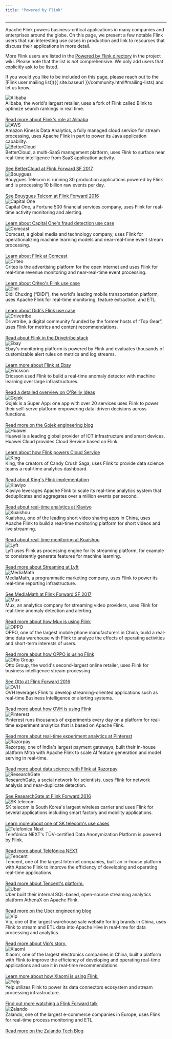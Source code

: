 ```yaml
---
title: "Powered by Flink"
---
```


<!-- --------------------------------------------- -->
<!--                Powered by Flink               -->
<!-- --------------------------------------------- -->

<hr />

Apache Flink powers business-critical applications in many companies and enterprises around the globe. On this page, we present a few notable Flink users that run interesting use cases in production and link to resources that discuss their applications in more detail.

More Flink users are listed in the <a href="https://cwiki.apache.org/confluence/display/FLINK/Powered+by+Flink" target='_blank'><small><span class="glyphicon glyphicon-new-window"></span></small> Powered by Flink directory</a> in the project wiki. Please note that the list is *not* comprehensive. We only add users that explicitly ask to be listed.

If you would you like to be included on this page, please reach out to the [Flink user mailing list]({{ site.baseurl }}/community.html#mailing-lists) and let us know.

<div class="row-fluid">
  <div class="powered-by-tile col-md-3 col-sm-4 col-xs-6">
    <img src="{{ site.baseurl }}/img/poweredby/alibaba-logo.png" alt="Alibaba" /><br />
      Alibaba, the world's largest retailer, uses a fork of Flink called Blink to optimize search rankings in real time. <br><br><a href="https://ververica.com/blog/blink-flink-alibaba-search" target='_blank'><small><span class="glyphicon glyphicon-new-window"></span></small> Read more about Flink's role at Alibaba</a>
  </div>
  <div class="powered-by-tile col-md-3 col-sm-4 col-xs-6">
    <img src="{{ site.baseurl }}/img/poweredby/aws-logo.png" alt="AWS" /><br />
      Amazon Kinesis Data Analytics, a fully managed cloud service for stream processing, uses Apache Flink in part to power its Java application capability.
  </div>
  <div class="powered-by-tile col-md-3 col-sm-4 col-xs-6">
    <img src="{{ site.baseurl }}/img/poweredby/bettercloud-logo.png" alt="BetterCloud" /><br />
      BetterCloud, a multi-SaaS management platform, uses Flink to surface near real-time intelligence from SaaS application activity. <br><br><a href="https://www.youtube.com/watch?v=_yHds9SvMfE&list=PLDX4T_cnKjD2UC6wJr_wRbIvtlMtkc-n2&index=10" target='_blank'><small><span class="glyphicon glyphicon-new-window"></span></small> See BetterCloud at Flink Forward SF 2017</a>
  </div>
  <div class="powered-by-tile col-md-3 col-sm-4 col-xs-6">
    <img src="{{ site.baseurl }}/img/poweredby/bouygues-logo.jpg" alt="Bouygues" /><br />
      Bouygues Telecom is running 30 production applications powered by Flink and is processing 10 billion raw events per day. <br><br><a href="http://2016.flink-forward.org/kb_sessions/a-brief-history-of-time-with-apache-flink-real-time-monitoring-and-analysis-with-flink-kafka-hb/" target='_blank'><small><span class="glyphicon glyphicon-new-window"></span></small> See Bouygues Telcom at Flink Forward 2016</a>
  </div>
  <div class="powered-by-tile col-md-3 col-sm-4 col-xs-6">
    <img src="{{ site.baseurl }}/img/poweredby/capital-one-logo.png" alt="Capital One" /><br />
      Capital One, a Fortune 500 financial services company, uses Flink for real-time activity monitoring and alerting. <br><br><a href="https://www.slideshare.net/FlinkForward/flink-forward-san-francisco-2018-andrew-gao-jeff-sharpe-finding-bad-acorns" target='_blank'><small><span class="glyphicon glyphicon-new-window"></span></small> Learn about Capital One's fraud detection use case</a>
  </div>
  <div class="powered-by-tile col-md-3 col-sm-4 col-xs-6">
    <img src="{{ site.baseurl }}/img/poweredby/comcast-logo.png" alt="Comcast" /><br />
      Comcast, a global media and technology company, uses Flink for operationalizing machine learning models and near-real-time event stream processing. <br><br><a href="https://www.youtube.com/watch?v=3NlSPKLbGO4&list=PLDX4T_cnKjD1ida8K59YPR3lfWOq6IhV_" target='_blank'><small><span class="glyphicon glyphicon-new-window"></span></small> Learn about Flink at Comcast</a>
  </div>
  <div class="powered-by-tile col-md-3 col-sm-4 col-xs-6">
    <img src="{{ site.baseurl }}/img/poweredby/criteo-logo.png" alt="Criteo" /><br />
      Criteo is the advertising platform for the open internet and uses Flink for real-time revenue monitoring and near-real-time event processing. <br><br><a href="https://medium.com/criteo-labs/criteo-streaming-flink-31816c08da50" target='_blank'><small><span class="glyphicon glyphicon-new-window"></span></small> Learn about Criteo's Flink use case</a>
  </div>
  <div class="powered-by-tile col-md-3 col-sm-4 col-xs-6">
    <img src="{{ site.baseurl }}/img/poweredby/didi-logo.png" alt="Didi" /><br />
        Didi Chuxing (“DiDi”), the world's leading mobile transportation platform, uses Apache Flink for real-time monitoring, feature extraction, and ETL.
        <br><br><a href="https://blog.didiyun.com/index.php/2018/12/05/realtime-compute/" target='_blank'><small><span class="glyphicon glyphicon-new-window"></span></small> Learn about Didi's Flink use case</a>
  </div>
  <div class="powered-by-tile col-md-3 col-sm-4 col-xs-6">
    <img src="{{ site.baseurl }}/img/poweredby/dtrb-logo.png" alt="Drivetribe" /><br />
      Drivetribe, a digital community founded by the former hosts of “Top Gear”, uses Flink for metrics and content recommendations. <br><br><a href="https://ververica.com/blog/drivetribe-cqrs-apache-flink/" target='_blank'><small><span class="glyphicon glyphicon-new-window"></span></small> Read about Flink in the Drivetribe stack</a>
  </div>
  <div class="powered-by-tile col-md-3 col-sm-4 col-xs-6">
    <img src="{{ site.baseurl }}/img/poweredby/ebay-logo.png" alt="Ebay" /><br />
      Ebay's monitoring platform is powered by Flink and evaluates thousands of customizable alert rules on metrics and log streams. <br><br><a href="https://vimeo.com/265025956/c7d5576622" target='_blank'><small><span class="glyphicon glyphicon-new-window"></span></small> Learn more about Flink at Ebay</a>
  </div>
  <div class="powered-by-tile col-md-3 col-sm-4 col-xs-6">
    <img src="{{ site.baseurl }}/img/poweredby/ericsson-logo.png" alt="Ericsson" /><br />
      Ericsson used Flink to build a real-time anomaly detector with machine learning over large infrastructures. <br><br><a href="https://www.oreilly.com/ideas/applying-the-kappa-architecture-in-the-telco-industry" target='_blank'><small><span class="glyphicon glyphicon-new-window"></span></small> Read a detailed overview on O'Reilly Ideas</a>
  </div>
  <div class="powered-by-tile col-md-3 col-sm-4 col-xs-6">
    <img src="{{ site.baseurl }}/img/poweredby/gojek-logo.png" alt="Gojek" /><br />
      Gojek is a Super App: one app with over 20 services uses Flink to power their self-serve platform empowering data-driven decisions across functions. <br><br><a href="https://blog.gojekengineering.com/how-our-diy-platform-creates-value-through-network-effects-76e1e8bad0db" target='_blank'><small><span class="glyphicon glyphicon-new-window"></span></small> Read more on the Gojek engineering blog</a>
  </div>
  <div class="powered-by-tile col-md-3 col-sm-4 col-xs-6">
    <img src="{{ site.baseurl }}/img/poweredby/huawei-logo.png" alt="Huawei" /><br />
      Huawei is a leading global provider of ICT infrastructure and smart devices. Huawei Cloud provides Cloud Service based on Flink. <br><br><a href="https://www.slideshare.net/FlinkForward/flink-forward-san-francisco-2018-jinkui-shi-and-radu-tudoran-flink-realtime-analysis-in-cloudstream-service-of-huawei-cloud" target='_blank'><small><span class="glyphicon glyphicon-new-window"></span></small> Learn about how Flink powers Cloud Service</a>
  </div>
  <div class="powered-by-tile col-md-3 col-sm-4 col-xs-6">
    <img src="{{ site.baseurl }}/img/poweredby/king-logo.png" alt="King" /><br />
      King, the creators of Candy Crush Saga, uses Flink to provide data science teams a real-time analytics dashboard. <br><br><a href="https://techblog.king.com/rbea-scalable-real-time-analytics-king/" target='_blank'><small><span class="glyphicon glyphicon-new-window"></span></small> Read about King's Flink implementation</a>
  </div>
  <div class="powered-by-tile col-md-3 col-sm-4 col-xs-6">
    <img src="{{ site.baseurl }}/img/poweredby/klaviyo-logo.png" alt="Klaviyo" /><br />
      Klaviyo leverages Apache Flink to scale its real-time analytics system that deduplicates and aggregates over a million events per second. <br><br><a href="https://klaviyo.tech/tagged/counting" target='_blank'><small><span class="glyphicon glyphicon-new-window"></span></small> Read about real-time analytics at Klaviyo</a>
  </div>
  <div class="powered-by-tile col-md-3 col-sm-4 col-xs-6">
    <img src="{{ site.baseurl }}/img/poweredby/kuaishou-logo.jpg" alt="Kuaishou" /><br />
        Kuaishou, one of the leading short video sharing apps in China, uses Apache Flink to build a real-time monitoring platform for short videos and live streaming.
        <br><br><a href="https://mp.weixin.qq.com/s/BghNofoU6cPRn7XfdHR83w" target='_blank'><small><span class="glyphicon glyphicon-new-window"></span></small> Read about real-time monitoring at Kuaishou</a>
  </div>
  <div class="powered-by-tile col-md-3 col-sm-4 col-xs-6">
    <img src="{{ site.baseurl }}/img/poweredby/lyft-logo.png" alt="Lyft" /><br />
      Lyft uses Flink as processing engine for its streaming platform, for example to consistently generate features for machine learning. <br><br><a href="https://www.slideshare.net/SeattleApacheFlinkMeetup/streaminglyft-greg-fee-seattle-apache-flink-meetup-104398613" target='_blank'><small><span class="glyphicon glyphicon-new-window"></span></small> Read more about Streaming at Lyft</a>
  </div>
  <div class="powered-by-tile col-md-3 col-sm-4 col-xs-6">
    <img src="{{ site.baseurl }}/img/poweredby/mediamath-logo.png" alt="MediaMath" /><br />
      MediaMath, a programmatic marketing company, uses Flink to power its real-time reporting infrastructure. <br><br><a href="https://www.youtube.com/watch?v=mSLesPzWplA&index=13&list=PLDX4T_cnKjD2UC6wJr_wRbIvtlMtkc-n2" target='_blank'><small><span class="glyphicon glyphicon-new-window"></span></small> See MediaMath at Flink Forward SF 2017</a>
  </div>
  <div class="powered-by-tile col-md-3 col-sm-4 col-xs-6">
    <img src="{{ site.baseurl }}/img/poweredby/mux-logo.png" alt="Mux" /><br />
      Mux, an analytics company for streaming video providers, uses Flink for real-time anomaly detection and alerting. <br><br><a href="https://mux.com/blog/discovering-anomalies-in-real-time-with-apache-flink/" target='_blank'><small><span class="glyphicon glyphicon-new-window"></span></small> Read more about how Mux is using Flink</a>
  </div>
  <div class="powered-by-tile col-md-3 col-sm-4 col-xs-6">
      <img src="{{ site.baseurl }}/img/poweredby/oppo-logo.png" alt="OPPO" /><br />
        OPPO, one of the largest mobile phone manufacturers in China, build a real-time data warehouse with Flink to analyze the effects of operating activities and short-term interests of users. <br><br><a href="https://mp.weixin.qq.com/s/DPLJA8Q2gDXLZF17FOcczw" target='_blank'><small><span class="glyphicon glyphicon-new-window"></span></small> Read more about how OPPO is using Flink</a>
  </div>
  <div class="powered-by-tile col-md-3 col-sm-4 col-xs-6">
    <img src="{{ site.baseurl }}/img/poweredby/otto-group-logo.png" alt="Otto Group" /><br />
      Otto Group, the world's second-largest online retailer, uses Flink for business intelligence stream processing. <br><br><a href="http://2016.flink-forward.org/kb_sessions/flinkspector-taming-the-squirrel/" target='_blank'><small><span class="glyphicon glyphicon-new-window"></span></small> See Otto at Flink Forward 2016</a>
  </div>
  <div class="powered-by-tile col-md-3 col-sm-4 col-xs-6">
    <img src="{{ site.baseurl }}/img/poweredby/ovh-logo.png" alt="OVH" /><br />
      OVH leverages Flink to develop streaming-oriented applications such as real-time Business Intelligence or alerting systems. <br><br><a href="https://www.ovh.com/fr/blog/handling-ovhs-alerts-with-apache-flink/" target='_blank'><small><span class="glyphicon glyphicon-new-window"></span></small> Read more about how OVH is using Flink</a>
  </div>
  <div class="powered-by-tile col-md-3 col-sm-4 col-xs-6">
    <img src="{{ site.baseurl }}/img/poweredby/pinterest-logo.png" alt="Pinterest" /><br />
      Pinterest runs thousands of experiments every day on a platform for real-time experiment analytics that is based on Apache Flink. <br><br><a href="https://medium.com/pinterest-engineering/real-time-experiment-analytics-at-pinterest-using-apache-flink-841c8df98dc2" target='_blank'><small><span class="glyphicon glyphicon-new-window"></span></small> Read more about real-time experiment analytics at Pinterest</a>
  </div>
  <div class="powered-by-tile col-md-3 col-sm-4 col-xs-6">
    <img src="{{ site.baseurl }}/img/poweredby/razorpay-logo.png" alt="Razorpay" /><br />
      Razorpay, one of India's largest payment gateways, built their in-house platform Mitra with Apache Flink to scale AI feature generation and model serving in real-time. <br><br><a href=" https://medium.com/razorpay-unfiltered/data-science-at-scale-using-apache-flink-982cb18848b" target='_blank'><small><span class="glyphicon glyphicon-new-window"></span></small> Read more about data science with Flink at Razorpay</a>
  </div>
  <div class="powered-by-tile col-md-3 col-sm-4 col-xs-6">
    <img src="{{ site.baseurl }}/img/poweredby/researchgate-logo.png" alt="ResearchGate" /><br />
      ResearchGate, a social network for scientists, uses Flink for network analysis and near-duplicate detection. <br><br><a href="http://2016.flink-forward.org/kb_sessions/joining-infinity-windowless-stream-processing-with-flink/" target='_blank'><small><span class="glyphicon glyphicon-new-window"></span></small> See ResearchGate at Flink Forward 2016</a>
  </div>
  <div class="powered-by-tile col-md-3 col-sm-4 col-xs-6">
    <img src="{{ site.baseurl }}/img/poweredby/sktelecom-logo.png" alt="SK telecom" /><br />
      SK telecom is South Korea's largest wireless carrier and uses Flink for several applications including smart factory and mobility applications. <br><br><a href="https://www.youtube.com/watch?v=wPQWFy5JENw" target='_blank'><small><span class="glyphicon glyphicon-new-window"></span></small> Learn more about one of SK telecom's use cases</a>
  </div>
  <div class="powered-by-tile col-md-3 col-sm-4 col-xs-6">
    <img src="{{ site.baseurl }}/img/poweredby/telefonica-next-logo.png" alt="Telefonica Next" /><br />
      Telefónica NEXT's TÜV-certified Data Anonymization Platform is powered by Flink. <br><br><a href="https://next.telefonica.de/en/solutions/big-data-privacy-services" target='_blank'><small><span class="glyphicon glyphicon-new-window"></span></small> Read more about Telefónica NEXT</a>
  </div>
  <div class="powered-by-tile col-md-3 col-sm-4 col-xs-6">
    <img src="{{ site.baseurl }}/img/poweredby/tencent-logo.png" alt="Tencent" /><br />
      Tencent, one of the largest Internet companies, built an in-house platform with Apache Flink to improve the efficiency of developing and operating real-time applications. <br><br><a href="https://data.qq.com/article?id=3853" target='_blank'><small><span class="glyphicon glyphicon-new-window"></span></small> Read more about Tencent's platform.</a>
  </div>
  <div class="powered-by-tile col-md-3 col-sm-4 col-xs-6">
    <img src="{{ site.baseurl }}/img/poweredby/uber-logo.png" alt="Uber" /><br />
      Uber built their internal SQL-based, open-source streaming analytics platform AthenaX on Apache Flink. <br><br><a href="https://eng.uber.com/athenax/" target='_blank'><small><span class="glyphicon glyphicon-new-window"></span></small> Read more on the Uber engineering blog</a>
  </div>
  <div class="powered-by-tile col-md-3 col-sm-4 col-xs-6">
    <img src="{{ site.baseurl }}/img/poweredby/vip-logo.png" alt="Vip" /><br />
      Vip, one of the largest warehouse sale website for big brands in China, uses Flink to stream and ETL data into Apache Hive in real-time for data processing and analytics. <br><br><a href="https://yq.aliyun.com/articles/652548" target='_blank'><small><span class="glyphicon glyphicon-new-window"></span></small> Read more about Vip's story.</a>
  </div>
  <div class="powered-by-tile col-md-3 col-sm-4 col-xs-6">
    <img src="{{ site.baseurl }}/img/poweredby/xiaomi-logo.png" alt="Xiaomi" /><br />
        Xiaomi, one of the largest electronics companies in China, built a platform with Flink to improve the efficiency of developing and operating real-time applications and use it in real-time recommendations. <br><br><a href="https://files.alicdn.com/tpsservice/d77d3ed3f2709790f0d84f4ec279a486.pdf" target='_blank'><small><span class="glyphicon glyphicon-new-window"></span></small> Learn more about how Xiaomi is using Flink.</a>
  </div>
  <div class="powered-by-tile col-md-3 col-sm-4 col-xs-6">
    <img src="{{ site.baseurl }}/img/poweredby/yelp-logo.png" alt="Yelp" /><br />
      Yelp utilizes Flink to power its data connectors ecosystem and stream processing infrastructure. <br><br><a href="https://ververica.com/flink-forward/resources/powering-yelps-data-pipeline-infrastructure-with-apache-flink" target='_blank'><small><span class="glyphicon glyphicon-new-window"></span></small> Find out more watching a Flink Forward talk</a>
  </div>
  <div class="powered-by-tile col-md-3 col-sm-4 col-xs-6">
    <img src="{{ site.baseurl }}/img/poweredby/zalando-logo.jpg" alt="Zalando" /><br />
      Zalando, one of the largest e-commerce companies in Europe, uses Flink for real-time process monitoring and ETL. <br><br><a href="https://jobs.zalando.com/tech/blog/complex-event-generation-for-business-process-monitoring-using-apache-flink" target='_blank'><small><span class="glyphicon glyphicon-new-window"></span></small> Read more on the Zalando Tech Blog</a>
  </div>
</div>

<script>
$(document).ready(function() {
    const poweredByTiles = $(".powered-by-tile");
    poweredByTiles.matchHeight();
});
</script>

